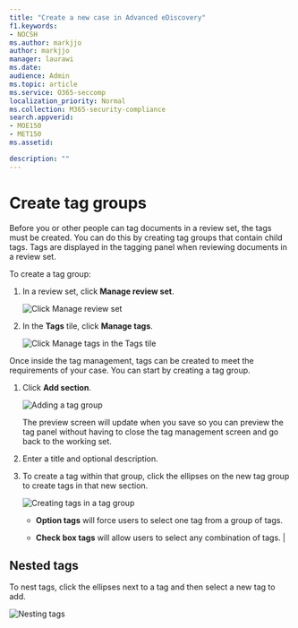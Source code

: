 ```yaml
---
title: "Create a new case in Advanced eDiscovery"
f1.keywords:
- NOCSH
ms.author: markjjo
author: markjjo
manager: laurawi
ms.date: 
audience: Admin
ms.topic: article
ms.service: O365-seccomp
localization_priority: Normal
ms.collection: M365-security-compliance 
search.appverid: 
- MOE150
- MET150
ms.assetid: 

description: ""
---
```


# Create tag groups

Before you or other people can tag documents in a review set, the tags must be created. You can do this by creating tag groups that contain child tags. Tags are displayed in the tagging panel when reviewing documents in a review set.

To create a tag group:

1.  In a review set, click **Manage review set**.

    ![Click Manage review set](media/ED-managews.png)

2.  In the **Tags** tile, click **Manage tags**.

    ![Click Manage tags in the Tags tile](media/ED-managetags.png)

Once inside the tag management, tags can be created to meet the requirements of your case. You can start by creating a tag group.

1.  Click **Add section**.

    ![Adding a tag group](media/ED-addtagsection.png)

    The preview screen will update when you save so you can preview the tag panel without having to close the tag management screen and go back to the working set.

2. Enter a title and optional description. 

3. To create a tag within that group, click the ellipses on the new tag group to create tags in that new section.
    
    ![Creating tags in a tag group](media/ED-createtag.png)

   - **Option tags** will force users to select one tag from a group of tags.
   
   - **Check box tags** will allow users to select any combination of tags. |

## Nested tags

To nest tags, click the ellipses next to a tag and then select a new tag to add.

![Nesting tags](media/ED-tagnesting.png)

